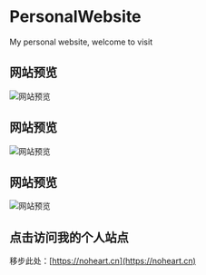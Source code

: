 # PersonalWebsite
My personal website, welcome to visit

## 网站预览
![网站预览](https://noheart.cn/betsy/icefire.png)

## 网站预览
![网站预览](https://noheart.cn/betsy/sun.png)

## 网站预览
![网站预览](https://noheart.cn/betsy/home.png)

## 点击访问我的个人站点
移步此处：[https://noheart.cn](https://noheart.cn)
